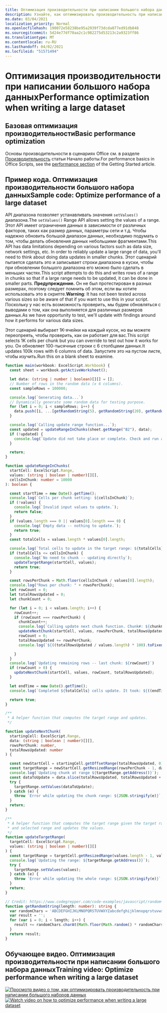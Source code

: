 ```yaml
---
title: Оптимизация производительности при написании большого набора данных
description: Узнайте, как оптимизировать производительность при написании большого набора данных в Office Scripts.
ms.date: 03/04/2021
localization_priority: Normal
ms.openlocfilehash: 190072e58238be95a2939f73dcda077ed91db848
ms.sourcegitcommit: 5d24e77df70aa2c1c982275d53213c2a9323ff86
ms.translationtype: MT
ms.contentlocale: ru-RU
ms.lasthandoff: 04/02/2021
ms.locfileid: "51571494"
---
```

# <a name="performance-optimization-when-writing-a-large-dataset"></a><span data-ttu-id="4148f-103">Оптимизация производительности при написании большого набора данных</span><span class="sxs-lookup"><span data-stu-id="4148f-103">Performance optimization when writing a large dataset</span></span>

## <a name="basic-performance-optimization"></a><span data-ttu-id="4148f-104">Базовая оптимизация производительности</span><span class="sxs-lookup"><span data-stu-id="4148f-104">Basic performance optimization</span></span>

<span data-ttu-id="4148f-105">Основы производительности в сценариях Office см. в разделе [Производительность](getting-started.md#basic-performance-considerations) статьи Начало работы.</span><span class="sxs-lookup"><span data-stu-id="4148f-105">For performance basics in Office Scripts, see the [performance section](getting-started.md#basic-performance-considerations) of the Getting Started article.</span></span>

## <a name="sample-code-optimize-performance-of-a-large-dataset"></a><span data-ttu-id="4148f-106">Пример кода. Оптимизация производительности большого набора данных</span><span class="sxs-lookup"><span data-stu-id="4148f-106">Sample code: Optimize performance of a large dataset</span></span>

<span data-ttu-id="4148f-107">API диапазона позволяет устанавливать значения `setValues()` диапазона.</span><span class="sxs-lookup"><span data-stu-id="4148f-107">The `setValues()` Range API allows setting the values of a range.</span></span> <span data-ttu-id="4148f-108">Этот API имеет ограничения данных в зависимости от различных факторов, таких как размер данных, параметры сети и т.д. Чтобы надежно обновить большой диапазон данных, необходимо подумать о том, чтобы делать обновления данных небольшими фрагментами.</span><span class="sxs-lookup"><span data-stu-id="4148f-108">This API has data limitations depending on various factors such as data size, network settings, etc. In order to reliably update a large range of data, you'll need to think about doing data updates in smaller chunks.</span></span> <span data-ttu-id="4148f-109">Этот сценарий пытается сделать это и записывает строки диапазона в куски, чтобы при обновлении большого диапазона его можно было сделать в меньших частях.</span><span class="sxs-lookup"><span data-stu-id="4148f-109">This script attempts to do this and writes rows of a range in chunks so that if a large range needs to be updated, it can be done in smaller parts.</span></span> <span data-ttu-id="4148f-110">**Предупреждение.** Он не был протестирован в разных размерах, поэтому следует помнить об этом, если вы хотите использовать это в скрипте.</span><span class="sxs-lookup"><span data-stu-id="4148f-110">**Warning**: It has not been tested across various sizes so be aware of that if you want to use this in your script.</span></span> <span data-ttu-id="4148f-111">Поскольку у нас есть возможность проверить, мы будем обновляться с выводами о том, как она выполняется для различных размеров данных.</span><span class="sxs-lookup"><span data-stu-id="4148f-111">As we have opportunity to test, we'll update with findings around how it performs for various data sizes.</span></span>

<span data-ttu-id="4148f-112">Этот сценарий выбирает 1K-ячейки на каждый кусок, но вы можете переопреять, чтобы проверить, как он работает для вас.</span><span class="sxs-lookup"><span data-stu-id="4148f-112">This script selects 1K cells per chunk but you can override to test out how it works for you.</span></span> <span data-ttu-id="4148f-113">Он обновляет 100-тысячные строки с 6 столбцами данных.</span><span class="sxs-lookup"><span data-stu-id="4148f-113">It updates 100k rows with 6 columns of data.</span></span> <span data-ttu-id="4148f-114">Запустите это на пустом листе, чтобы изучить.</span><span class="sxs-lookup"><span data-stu-id="4148f-114">Run this on a blank sheet to examine.</span></span>

```TypeScript
function main(workbook: ExcelScript.Workbook) {
  const sheet = workbook.getActiveWorksheet();

  let data: (string | number | boolean)[][] = [];
  // Number of rows in the random data (x 6 columns).
  const sampleRows = 100000;

  console.log(`Generating data...`)
  // Dynamically generate some random data for testing purpose. 
  for (let i = 0; i < sampleRows; i++) {
    data.push([i, ...[getRandomString(5), getRandomString(20), getRandomString(10), Math.random()], "Sample data"]);
  }

  console.log(`Calling update range function...`);
  const updated = updateRangeInChunks(sheet.getRange("B2"), data);
  if (!updated) {
    console.log(`Update did not take place or complete. Check and run again.`)
  }

  return;
}

function updateRangeInChunks(
  startCell: ExcelScript.Range,
  values: (string | boolean | number)[][],
  cellsInChunk: number = 10000
): boolean {

  const startTime = new Date().getTime();
  console.log(`Cells per chunk setting: ${cellsInChunk}`);
  if (!values) {
    console.log(`Invalid input values to update.`);
    return false;
  }
  if (values.length === 0 || values[0].length === 0) {
    console.log(`Empty data -- nothing to update.`);
    return true;
  }
  const totalCells = values.length * values[0].length;

  console.log(`Total cells to update in the target range: ${totalCells}`);
  if (totalCells <= cellsInChunk) {
    console.log(`No need to chunk -- updating directly`);
    updateTargetRange(startCell, values);
    return true;
  }

  const rowsPerChunk = Math.floor(cellsInChunk / values[0].length);
  console.log("Rows per chunk: " + rowsPerChunk);
  let rowCount = 0;
  let totalRowsUpdated = 0;
  let chunkCount = 0;

  for (let i = 0; i < values.length; i++) {
    rowCount++;
    if (rowCount === rowsPerChunk) {
      chunkCount++;
      console.log(`Calling update next chunk function. Chunk#: ${chunkCount}`);
      updateNextChunk(startCell, values, rowsPerChunk, totalRowsUpdated);
      rowCount = 0;
      totalRowsUpdated += rowsPerChunk;
      console.log(`${((totalRowsUpdated / values.length) * 100).toFixed(1)}% Done`);

    }
  }
  console.log(`Updating remaining rows -- last chunk: ${rowCount}`)
  if (rowCount > 0) {
    updateNextChunk(startCell, values, rowCount, totalRowsUpdated);
  }

  let endTime = new Date().getTime();
  console.log(`Completed ${totalCells} cells update. It took: ${((endTime - startTime) / 1000).toFixed(6)} seconds to complete. ${((((endTime  - startTime) / 1000)) / cellsInChunk).toFixed(8)} seconds per ${cellsInChunk} cells-chunk.`);

  return true;
}

/**
 * A helper function that computes the target range and updates. 
 */

function updateNextChunk(
  startingCell: ExcelScript.Range,
  data: (string | boolean | number)[][],
  rowsPerChunk: number,
  totalRowsUpdated: number
) {

  const newStartCell = startingCell.getOffsetRange(totalRowsUpdated, 0);
  const targetRange = newStartCell.getResizedRange(rowsPerChunk - 1, data[0].length - 1);
  console.log(`Updating chunk at range ${targetRange.getAddress()}`);
  const dataToUpdate = data.slice(totalRowsUpdated, totalRowsUpdated + rowsPerChunk);
  try {
    targetRange.setValues(dataToUpdate);
  } catch (e) {
    throw `Error while updating the chunk range: ${JSON.stringify(e)}`;
  }
  return;
}

/**
 * A helper function that computes the target range given the target range's starting cell
 * and selected range and updates the values.
 */
function updateTargetRange(
  targetCell: ExcelScript.Range,
  values: (string | boolean | number)[][]
) {
  const targetRange = targetCell.getResizedRange(values.length - 1, values[0].length - 1);
  console.log(`Updating the range: ${targetRange.getAddress()}`);
  try {
    targetRange.setValues(values);
  } catch (e) {
    throw `Error while updating the whole range: ${JSON.stringify(e)}`;
  }
  return;
}

// Credit: https://www.codegrepper.com/code-examples/javascript/random+text+generator+javascript
function getRandomString(length: number): string {
  var randomChars = 'ABCDEFGHIJKLMNOPQRSTUVWXYZabcdefghijklmnopqrstuvwxyz0123456789';
  var result = '';
  for (var i = 0; i < length; i++) {
    result += randomChars.charAt(Math.floor(Math.random() * randomChars.length));
  }
  return result;
}
```

## <a name="training-video-optimize-performance-when-writing-a-large-dataset"></a><span data-ttu-id="4148f-115">Обучающее видео. Оптимизация производительности при написании большого набора данных</span><span class="sxs-lookup"><span data-stu-id="4148f-115">Training video: Optimize performance when writing a large dataset</span></span>

<span data-ttu-id="4148f-116">[![Просмотр видео о том, как оптимизировать производительность при написании большого наборов данных](../../images/largedata-vid.png)](https://youtu.be/BP9Kp0Ltj7U "Видео о том, как оптимизировать производительность при написании большого наборов данных")</span><span class="sxs-lookup"><span data-stu-id="4148f-116">[![Watch video on how to optimize performance when writing a large dataset](../../images/largedata-vid.png)](https://youtu.be/BP9Kp0Ltj7U "Video on how to optimize performance when writing a large dataset")</span></span>
